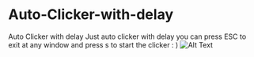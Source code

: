 # Auto-Clicker-with-delay
Auto Clicker with delay
Just auto clicker with delay you can press ESC to exit at any window and press s to start the clicker : ) 
![Alt Text]([url_to_your_image](https://cdn.discordapp.com/attachments/874635135969026059/1149308230112133121/image.png)https://cdn.discordapp.com/attachments/874635135969026059/1149308230112133121/image.png)
